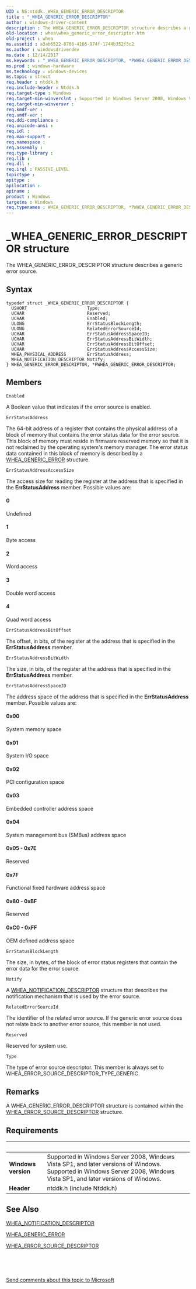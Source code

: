 ```yaml
---
UID : NS:ntddk._WHEA_GENERIC_ERROR_DESCRIPTOR
title : "_WHEA_GENERIC_ERROR_DESCRIPTOR"
author : windows-driver-content
description : The WHEA_GENERIC_ERROR_DESCRIPTOR structure describes a generic error source.
old-location : whea\whea_generic_error_descriptor.htm
old-project : whea
ms.assetid : a3ab6522-8706-4166-974f-1744b352f3c2
ms.author : windowsdriverdev
ms.date : 12/14/2017
ms.keywords : "_WHEA_GENERIC_ERROR_DESCRIPTOR, *PWHEA_GENERIC_ERROR_DESCRIPTOR, PWHEA_GENERIC_ERROR_DESCRIPTOR structure pointer [WHEA Drivers and Applications], PWHEA_GENERIC_ERROR_DESCRIPTOR, ntddk/PWHEA_GENERIC_ERROR_DESCRIPTOR, whearef_f9183d24-a7ad-4328-99b3-6e23ff890d1b.xml, WHEA_GENERIC_ERROR_DESCRIPTOR, WHEA_GENERIC_ERROR_DESCRIPTOR structure [WHEA Drivers and Applications], ntddk/WHEA_GENERIC_ERROR_DESCRIPTOR, whea.whea_generic_error_descriptor"
ms.prod : windows-hardware
ms.technology : windows-devices
ms.topic : struct
req.header : ntddk.h
req.include-header : Ntddk.h
req.target-type : Windows
req.target-min-winverclnt : Supported in Windows Server 2008, Windows Vista SP1, and later versions of Windows.
req.target-min-winversvr : 
req.kmdf-ver : 
req.umdf-ver : 
req.ddi-compliance : 
req.unicode-ansi : 
req.idl : 
req.max-support : 
req.namespace : 
req.assembly : 
req.type-library : 
req.lib : 
req.dll : 
req.irql : PASSIVE_LEVEL
topictype : 
apitype : 
apilocation : 
apiname : 
product : Windows
targetos : Windows
req.typenames : WHEA_GENERIC_ERROR_DESCRIPTOR, *PWHEA_GENERIC_ERROR_DESCRIPTOR
---
```


# _WHEA_GENERIC_ERROR_DESCRIPTOR structure
The WHEA_GENERIC_ERROR_DESCRIPTOR structure describes a generic error source.

## Syntax
````
typedef struct _WHEA_GENERIC_ERROR_DESCRIPTOR {
  USHORT                       Type;
  UCHAR                        Reserved;
  UCHAR                        Enabled;
  ULONG                        ErrStatusBlockLength;
  ULONG                        RelatedErrorSourceId;
  UCHAR                        ErrStatusAddressSpaceID;
  UCHAR                        ErrStatusAddressBitWidth;
  UCHAR                        ErrStatusAddressBitOffset;
  UCHAR                        ErrStatusAddressAccessSize;
  WHEA_PHYSICAL_ADDRESS        ErrStatusAddress;
  WHEA_NOTIFICATION_DESCRIPTOR Notify;
} WHEA_GENERIC_ERROR_DESCRIPTOR, *PWHEA_GENERIC_ERROR_DESCRIPTOR;
````

## Members


`Enabled`

A Boolean value that indicates if the error source is enabled.

`ErrStatusAddress`

The 64-bit address of a register that contains the physical address of a block of memory that contains the error status data for the error source. This block of memory must reside in firmware reserved memory so that it is not reclaimed by the operating system's memory manager. The error status data contained in this block of memory is described by a <a href="..\ntddk\ns-ntddk-_whea_generic_error.md">WHEA_GENERIC_ERROR</a> structure.

`ErrStatusAddressAccessSize`

The access size for reading the register at the address that is specified in the <b>ErrStatusAddress</b> member. Possible values are:




#### 0

Undefined


#### 1

Byte access


#### 2

Word access


#### 3

Double word access


#### 4

Quad word access

`ErrStatusAddressBitOffset`

The offset, in bits, of the register at the address that is specified in the <b>ErrStatusAddress</b> member.

`ErrStatusAddressBitWidth`

The size, in bits, of the register at the address that is specified in the <b>ErrStatusAddress</b> member.

`ErrStatusAddressSpaceID`

The address space of the address that is specified in the <b>ErrStatusAddress</b> member. Possible values are:




#### 0x00

System memory space


#### 0x01

System I/O space


#### 0x02

PCI configuration space


#### 0x03

Embedded controller address space


#### 0x04

System management bus (SMBus) address space


#### 0x05 - 0x7E

Reserved


#### 0x7F

Functional fixed hardware address space


#### 0x80 - 0xBF

Reserved


#### 0xC0 - 0xFF

OEM defined address space

`ErrStatusBlockLength`

The size, in bytes, of the block of error status registers that contain the error data for the error source.

`Notify`

A <a href="..\ntddk\ns-ntddk-_whea_notification_descriptor.md">WHEA_NOTIFICATION_DESCRIPTOR</a> structure that describes the notification mechanism that is used by the error source.

`RelatedErrorSourceId`

The identifier of the related error source. If the generic error source does not relate back to another error source, this member is not used.

`Reserved`

Reserved for system use.

`Type`

The type of error source descriptor. This member is always set to WHEA_ERROR_SOURCE_DESCRIPTOR_TYPE_GENERIC.

## Remarks
A WHEA_GENERIC_ERROR_DESCRIPTOR structure is contained within the <a href="..\ntddk\ns-ntddk-_whea_error_source_descriptor.md">WHEA_ERROR_SOURCE_DESCRIPTOR</a> structure.

## Requirements
| &nbsp; | &nbsp; |
| ---- |:---- |
| **Windows version** | Supported in Windows Server 2008, Windows Vista SP1, and later versions of Windows. Supported in Windows Server 2008, Windows Vista SP1, and later versions of Windows. |
| **Header** | ntddk.h (include Ntddk.h) |

## See Also

<a href="..\ntddk\ns-ntddk-_whea_notification_descriptor.md">WHEA_NOTIFICATION_DESCRIPTOR</a>

<a href="..\ntddk\ns-ntddk-_whea_generic_error.md">WHEA_GENERIC_ERROR</a>

<a href="..\ntddk\ns-ntddk-_whea_error_source_descriptor.md">WHEA_ERROR_SOURCE_DESCRIPTOR</a>

 

 

<a href="mailto:wsddocfb@microsoft.com?subject=Documentation%20feedback [whea\whea]:%20WHEA_GENERIC_ERROR_DESCRIPTOR structure%20 RELEASE:%20(12/14/2017)&amp;body=%0A%0APRIVACY STATEMENT%0A%0AWe use your feedback to improve the documentation. We don't use your email address for any other purpose, and we'll remove your email address from our system after the issue that you're reporting is fixed. While we're working to fix this issue, we might send you an email message to ask for more info. Later, we might also send you an email message to let you know that we've addressed your feedback.%0A%0AFor more info about Microsoft's privacy policy, see http://privacy.microsoft.com/en-us/default.aspx." title="Send comments about this topic to Microsoft">Send comments about this topic to Microsoft</a>